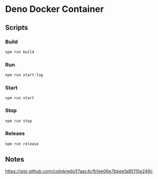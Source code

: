 # Deno Docker Container

## Scripts

### Build

```bash
npm run build
```

### Run

```bash
npm run start:log
```

### Start

```
npm run start
```

### Stop

```bash
npm run stop
```

### Releaes

```bash
npm run release
```

## Notes

https://gist.github.com/colinknebl/f7aac4cfb1ee06e7bbee1a85115e249c
